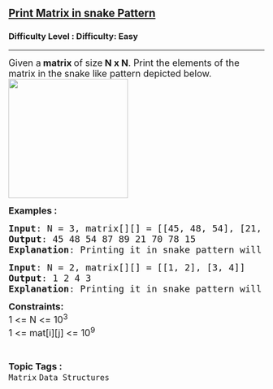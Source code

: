 <h2><a href="https://www.geeksforgeeks.org/problems/print-matrix-in-snake-pattern-1587115621/1">Print Matrix in snake Pattern</a></h2><h3>Difficulty Level : Difficulty: Easy</h3><hr><div class="problems_problem_content__Xm_eO"><p><span style="font-size: 18px;">Given a<strong>&nbsp;matrix&nbsp;</strong>of size<strong> N x N</strong>. Print the elements of the matrix in the snake like pattern depicted below.<br><img src="https://media.geeksforgeeks.org/img-practice/prod/addEditProblem/701263/Web/Other/blobid0_1749128162.webp" width="235" height="235"><br></span></p>
<p><span style="font-size: 18px;"><strong>Examples :</strong></span></p>
<pre><span style="font-size: 18px;"><strong>Input</strong>: N = 3, matrix[][] = [[45, 48, 54], [21, 89, 87], [70, 78, 15]]
<strong>Output</strong>: 45 48 54 87 89 21 70 78 15&nbsp;
<strong>Explanation</strong>: Printing it in snake pattern will lead to the output as 45 48 54 87 89 21 70 78 15.</span></pre>
<pre><span style="font-size: 18px;"><strong>Input</strong>: N = 2, matrix[][] = [[1, 2], [3, 4]]<br></span><span style="font-size: 18px;"><strong>Output</strong>: 1 2 4 3 <br></span><span style="font-size: 18px;"><strong>Explanation</strong>: Printing it in snake pattern will give output as 1 2 4 3.</span></pre>
<p><span style="font-size: 18px;"><strong>Constraints:</strong><br>1 &lt;= N &lt;= 10<sup>3</sup><br>1 &lt;= mat[i][j] &lt;= 10<sup>9</sup></span></p></div><br><p><span style=font-size:18px><strong>Topic Tags : </strong><br><code>Matrix</code>&nbsp;<code>Data Structures</code>&nbsp;